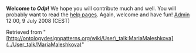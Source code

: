 __Welcome to _Odp_!__ We hope you will contribute much and well. 
You will probably want to read the [help pages](http://ontologydesignpatterns.org/wiki/Help:Contents "Help:Contents"). Again, welcome and have fun! [Admin](http://ontologydesignpatterns.org/wiki/index.php?title=User:Admin&action=edit&redlink=1 "User:Admin (not yet written)") 12:00, 9 July 2008 (CEST)





Retrieved from "[http://ontologydesignpatterns.org/wiki/User\_talk:MariaMaleshkova](../User_talk/MariaMaleshkova)"
